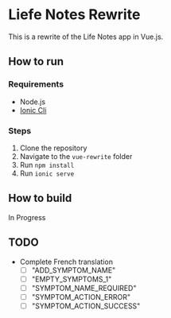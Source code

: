 # Liefe Notes Rewrite

This is a rewrite of the Life Notes app in Vue.js.

## How to run

### Requirements

- Node.js
- [Ionic Cli](https://ionicframework.com/docs/intro/cli)

### Steps

1. Clone the repository
2. Navigate to the `vue-rewrite` folder
3. Run `npm install`
4. Run `ionic serve`

## How to build

In Progress

## TODO

- Complete French translation
  - [ ] "ADD_SYMPTOM_NAME"
  - [ ] "EMPTY_SYMPTOMS_1"
  - [ ] "SYMPTOM_NAME_REQUIRED"
  - [ ] "SYMPTOM_ACTION_ERROR"
  - [ ] "SYMPTOM_ACTION_SUCCESS"
